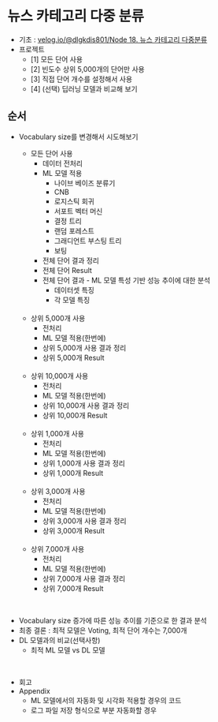 # 뉴스 카테고리 다중 분류
- 기초 : [velog.io/@dlgkdis801/Node 18. 뉴스 카테고리 다중분류]([https://velog.io/@dlgkdis801/Node-10.-Finance-Time-Series-%EB%8D%B0%EC%9D%B4%ED%84%B0-%ED%99%9C%EC%9A%A9%ED%95%98%EA%B8%B0](https://velog.io/@dlgkdis801/Node-18.-%EB%89%B4%EC%8A%A4-%EC%B9%B4%ED%85%8C%EA%B3%A0%EB%A6%AC-%EB%8B%A4%EC%A4%91%EB%B6%84%EB%A5%98))
- 프로젝트
  - [1] 모든 단어 사용
  - [2] 빈도수 상위 5,000개의 단어만 사용
  - [3] 직접 단어 개수를 설정해서 사용
  - [4] (선택) 딥러닝 모델과 비교해 보기

## 순서
- Vocabulary size를 변경해서 시도해보기
  - 모든 단어 사용
    - 데이터 전처리
    - ML 모델 적용
      - 나이브 베이즈 분류기
      - CNB
      - 로지스틱 회귀
      - 서포트 벡터 머신
      - 결정 트리
      - 랜덤 포레스트
      - 그래디언트 부스팅 트리
      - 보팅
    - 전체 단어 결과 정리
    - 전체 단어 Result
    - 전체 단어 결과 - ML 모델 특성 기반 성능 추이에 대한 분석
      - 데이터셋 특징
      - 각 모델 특징
  <br>
  
  - 상위 5,000개 사용
    - 전처리
    - ML 모델 적용(한번에)
    - 상위 5,000개 사용 결과 정리
    - 상위 5,000개 Result
  <br>
  
  - 상위 10,000개 사용
    - 전처리
    - ML 모델 적용(한번에)
    - 상위 10,000개 사용 결과 정리
    - 상위 10,000개 Result
  <br>
 
  - 상위 1,000개 사용
    - 전처리
    - ML 모델 적용(한번에)
    - 상위 1,000개 사용 결과 정리
    - 상위 1,000개 Result
  <br>
  
  - 상위 3,000개 사용
    - 전처리
    - ML 모델 적용(한번에)
    - 상위 3,000개 사용 결과 정리
    - 상위 3,000개 Result
  <br>
  
  - 상위 7,000개 사용
    - 전처리
    - ML 모델 적용(한번에)
    - 상위 7,000개 사용 결과 정리
    - 상위 7,000개 Result

<br>

- Vocabulary size 증가에 따른 성능 추이를 기준으로 한 결과 분석
- 최종 결론 : 최적 모델은 Voting, 최적 단어 개수는 7,000개
- DL 모델과의 비교(선택사항)
  - 최적 ML 모델 vs DL 모델

<br>

- 회고
- Appendix
  - ML 모델에서의 자동화 및 시각화 적용할 경우의 코드
  - 로그 파일 저장 형식으로 부분 자동화할 경우
